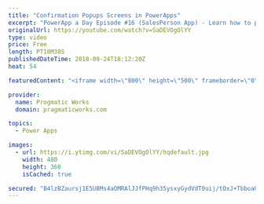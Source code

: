```yaml
---
title: "Confirmation Popups Screens in PowerApps"
excerpt: "PowerApp a Day Episode #16 (SalesPerson App) - Learn how to present your users with popup screens to confirm a harmful action.   Power App Training: https://pragmaticworks.com/Training/On-Demand-Training/Introduction-to-Powerapps  Adding spinners to our application: https://www.youtube.com/watch?v=YfYf-AkY1P8"
originalUrl: https://youtube.com/watch?v=SaDEVOgOlYY
type: video
price: Free
length: PT10M38S
publishedDateTime: 2018-09-24T18:12:20Z
heat: 54

featuredContent: "<iframe width=\"800\" height=\"500\" frameborder=\"0\" src=\"https://www.youtube.com/embed/SaDEVOgOlYY\" allow=\"accelerometer; autoplay; encrypted-media; gyroscope; picture-in-picture\" allowfullscreen></iframe>"

provider:
  name: Progmatic Works
  domain: pragmaticworks.com

topics:
  - Power Apps

images:
  - url: https://i.ytimg.com/vi/SaDEVOgOlYY/hqdefault.jpg
    width: 480
    height: 360
    isCached: true

secured: "B4lzBZaursj1E5UBMs4aOMRAlJJfPHq9h35ysxyGydVdT0uij/tOxJ+TbboaQo0At4Tvwrd39gZj3THbmAJjS1X8+ozgmo1GXHKUQk1iqnF+YRNKj/oo+K1PzQsdDO5CO3MHvu+U/A7puqNQIHyJPAGGpXDCZaP0fXtGvaGKUYwJvGfT2j7Rt/nHVgck7Vq9l2NlA3knH0gnHA00LiYqWOYGHln4YKDvQKsoxfRP1FktAcg1tl5KuV8eTVSKhAEiQndgDIgN9IRnwt/53AGrZk0DCu+pfR/wx60OTBXx/SQ87H4cD7dRElzNZYLMrRYplNNYTOtL8am9bETvoi2sfMPJoJ+UgJr1uKVwKdcGTGYkw6gevEravI76KTE4VrSNDKvKp431Vlg32G3p+bYRH4c7uHuXbUNh+vd+hsCmZ7s=;EwKHYUSEjMbPqaHSYyRbVA=="
---
```


